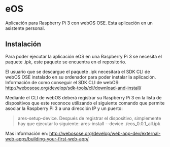 # eOS

Aplicación para Raspberry Pi 3 con  webOS OSE. Esta aplicación en un asistente personal.

## Instalación

Para poder ejecutar la aplicación eOS en una Raspberry Pi 3 se necesita el paquete .ipk, este paquete se encuentra en el repositorio. 

El usuario que se descargue el paquete .ipk necesitará el SDK CLI de webOS OSE instalado en su ordenador para poder instalar la aplicación.
Información de como conseguir el SDK CLI de webOS: http://webosose.org/develop/sdk-tools/cli/download-and-install/

Mediante el CLI de webOS deberá registrar su Raspberry Pi 3 en la lista de dispositivos que este reconoce utilizando el siguiente comando que permite asociar la Raspberry Pi 3 a una dirección IP y un puerto:
> ares-setup-device.
Después de registrar el dispositivo, simplemente hay que ejecutar lo siguiente:
> ares-install --device <Raspberry> ./eos_0.0.1_all.ipk

Mas información en: http://webosose.org/develop/web-app-dev/external-web-apps/building-your-first-web-app/

